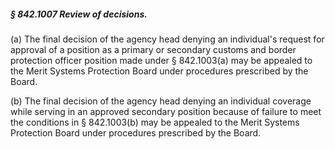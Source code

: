 ##### § 842.1007 Review of decisions. #####

(a) The final decision of the agency head denying an individual's request for approval of a position as a primary or secondary customs and border protection officer position made under § 842.1003(a) may be appealed to the Merit Systems Protection Board under procedures prescribed by the Board.

(b) The final decision of the agency head denying an individual coverage while serving in an approved secondary position because of failure to meet the conditions in § 842.1003(b) may be appealed to the Merit Systems Protection Board under procedures prescribed by the Board.